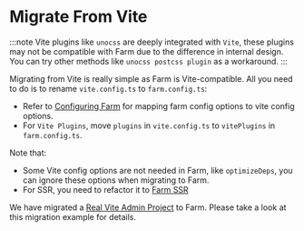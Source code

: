# Migrate From Vite
:::note
Vite plugins like `unocss` are deeply integrated with `Vite`, these plugins may not be compatible with Farm due to the difference in internal design. You can try other methods like `unocss postcss plugin` as a workaround.
:::

Migrating from Vite is really simple as Farm is Vite-compatible. All you need to do is to rename `vite.config.ts` to `farm.config.ts`:
* Refer to [Configuring Farm](/docs/config/configuring-farm) for mapping farm config options to vite config options.
* For `Vite Plugins`, move `plugins` in `vite.config.ts` to `vitePlugins` in `farm.config.ts`.

Note that:
* Some Vite config options are not needed in Farm, like `optimizeDeps`, you can ignore these options when migrating to Farm.
* For SSR, you need to refactor it to [Farm SSR](/docs/advanced/ssr)


We have migrated a [Real Vite Admin Project](https://github.com/farm-fe/farm-soybean-admin) to Farm. Please take a look at this migration example for details.
